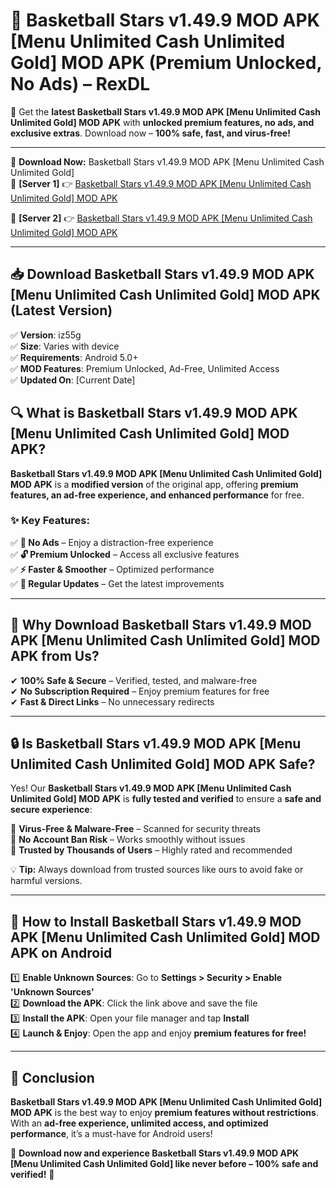 # 🚀 Basketball Stars v1.49.9 MOD APK [Menu Unlimited Cash Unlimited Gold] MOD APK (Premium Unlocked, No Ads) – RexDL 

🎯 Get the **latest Basketball Stars v1.49.9 MOD APK [Menu Unlimited Cash Unlimited Gold] MOD APK** with **unlocked premium features, no ads, and exclusive extras**. Download now – **100% safe, fast, and virus-free!**  

---

🔽 **Download Now:** Basketball Stars v1.49.9 MOD APK [Menu Unlimited Cash Unlimited Gold]  
🔹 **[Server 1]** 👉 [Basketball Stars v1.49.9 MOD APK [Menu Unlimited Cash Unlimited Gold] MOD APK](https://apkcomod.com?title=Basketball_Stars_v1.49.9_MOD_APK_[Menu_Unlimited_Cash_Unlimited_Gold])  

🔹 **[Server 2]** 👉 [Basketball Stars v1.49.9 MOD APK [Menu Unlimited Cash Unlimited Gold] MOD APK](https://apkcomod.com?title=Basketball_Stars_v1.49.9_MOD_APK_[Menu_Unlimited_Cash_Unlimited_Gold])  

---
## 📥 Download Basketball Stars v1.49.9 MOD APK [Menu Unlimited Cash Unlimited Gold] MOD APK (Latest Version)  

✅ **Version**: iz55g  
✅ **Size**: Varies with device  
✅ **Requirements**: Android 5.0+  
✅ **MOD Features**: Premium Unlocked, Ad-Free, Unlimited Access  
✅ **Updated On**: [Current Date]  

## 🔍 What is Basketball Stars v1.49.9 MOD APK [Menu Unlimited Cash Unlimited Gold] MOD APK?  

**Basketball Stars v1.49.9 MOD APK [Menu Unlimited Cash Unlimited Gold] MOD APK** is a **modified version** of the original app, offering **premium features, an ad-free experience, and enhanced performance** for free.  

### ✨ Key Features:  

✅ **🚫 No Ads** – Enjoy a distraction-free experience  
✅ **🔓 Premium Unlocked** – Access all exclusive features  
✅ **⚡ Faster & Smoother** – Optimized performance  
✅ **🔄 Regular Updates** – Get the latest improvements  

---

## 🌟 Why Download Basketball Stars v1.49.9 MOD APK [Menu Unlimited Cash Unlimited Gold] MOD APK from Us?  

✔ **100% Safe & Secure** – Verified, tested, and malware-free  
✔ **No Subscription Required** – Enjoy premium features for free  
✔ **Fast & Direct Links** – No unnecessary redirects  

---

## 🔒 Is Basketball Stars v1.49.9 MOD APK [Menu Unlimited Cash Unlimited Gold] MOD APK Safe?  

Yes! Our **Basketball Stars v1.49.9 MOD APK [Menu Unlimited Cash Unlimited Gold] MOD APK** is **fully tested and verified** to ensure a **safe and secure experience**:  

🔹 **Virus-Free & Malware-Free** – Scanned for security threats  
🔹 **No Account Ban Risk** – Works smoothly without issues  
🔹 **Trusted by Thousands of Users** – Highly rated and recommended  

💡 **Tip:** Always download from trusted sources like ours to avoid fake or harmful versions.  

---

## 📲 How to Install Basketball Stars v1.49.9 MOD APK [Menu Unlimited Cash Unlimited Gold] MOD APK on Android  

1️⃣ **Enable Unknown Sources**: Go to **Settings > Security > Enable 'Unknown Sources'**  
2️⃣ **Download the APK**: Click the link above and save the file  
3️⃣ **Install the APK**: Open your file manager and tap **Install**  
4️⃣ **Launch & Enjoy**: Open the app and enjoy **premium features for free!**  

---

## 🚀 Conclusion  

**Basketball Stars v1.49.9 MOD APK [Menu Unlimited Cash Unlimited Gold] MOD APK** is the best way to enjoy **premium features without restrictions**. With an **ad-free experience, unlimited access, and optimized performance**, it’s a must-have for Android users!  

🔻 **Download now and experience Basketball Stars v1.49.9 MOD APK [Menu Unlimited Cash Unlimited Gold] like never before – 100% safe and verified!** 🔻  
